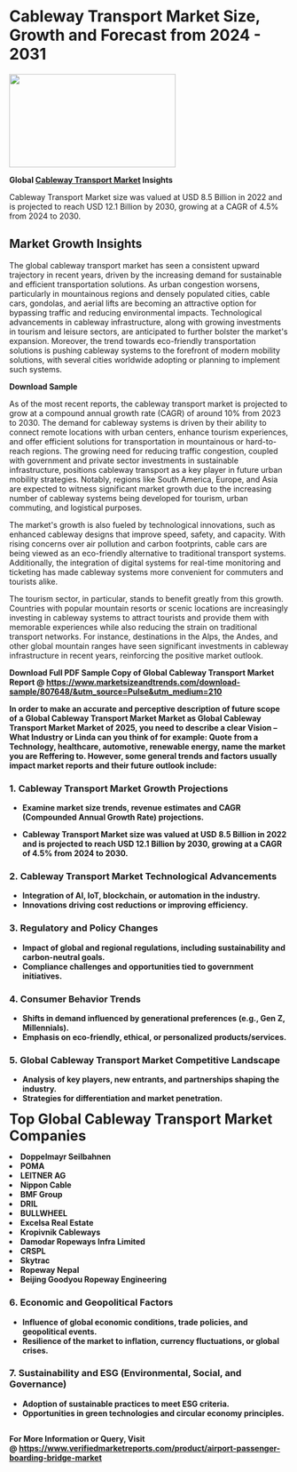 <H1>Cableway Transport Market Size, Growth and Forecast from 2024 - 2031</H1><img class="aligncenter size-medium wp-image-584254" src="https://thirdeyenews.in/wp-content/uploads/2024/09/Global-Market-Research-300x168.jpeg" alt="" width="300" height="168" /><p><strong>Global&nbsp;<a href="https://www.marketsizeandtrends.com/download-sample/807648/&amp;utm_source=Pulse&amp;utm_medium=210">Cableway Transport Market</a> Insights</strong></p><p>Cableway Transport Market size was valued at USD 8.5 Billion in 2022 and is projected to reach USD 12.1 Billion by 2030, growing at a CAGR of 4.5% from 2024 to 2030.</p><p><h2>Market Growth Insights</h2> <p>The global cableway transport market has seen a consistent upward trajectory in recent years, driven by the increasing demand for sustainable and efficient transportation solutions. As urban congestion worsens, particularly in mountainous regions and densely populated cities, cable cars, gondolas, and aerial lifts are becoming an attractive option for bypassing traffic and reducing environmental impacts. Technological advancements in cableway infrastructure, along with growing investments in tourism and leisure sectors, are anticipated to further bolster the market's expansion. Moreover, the trend towards eco-friendly transportation solutions is pushing cableway systems to the forefront of modern mobility solutions, with several cities worldwide adopting or planning to implement such systems.</p> <p><strong>Download Sample</strong></p> <p>As of the most recent reports, the cableway transport market is projected to grow at a compound annual growth rate (CAGR) of around 10% from 2023 to 2030. The demand for cableway systems is driven by their ability to connect remote locations with urban centers, enhance tourism experiences, and offer efficient solutions for transportation in mountainous or hard-to-reach regions. The growing need for reducing traffic congestion, coupled with government and private sector investments in sustainable infrastructure, positions cableway transport as a key player in future urban mobility strategies. Notably, regions like South America, Europe, and Asia are expected to witness significant market growth due to the increasing number of cableway systems being developed for tourism, urban commuting, and logistical purposes.</p> <p>The market's growth is also fueled by technological innovations, such as enhanced cableway designs that improve speed, safety, and capacity. With rising concerns over air pollution and carbon footprints, cable cars are being viewed as an eco-friendly alternative to traditional transport systems. Additionally, the integration of digital systems for real-time monitoring and ticketing has made cableway systems more convenient for commuters and tourists alike.</p> <p>The tourism sector, in particular, stands to benefit greatly from this growth. Countries with popular mountain resorts or scenic locations are increasingly investing in cableway systems to attract tourists and provide them with memorable experiences while also reducing the strain on traditional transport networks. For instance, destinations in the Alps, the Andes, and other global mountain ranges have seen significant investments in cableway infrastructure in recent years, reinforcing the positive market outlook.</p> <p><strong></p><p><span class=""><strong>Download Full PDF Sample Copy of Global Cableway Transport Market Report</strong> @ <a href="https://www.marketsizeandtrends.com/download-sample/807648/&amp;utm_source=Pulse&amp;utm_medium=210" target="_blank">https://www.marketsizeandtrends.com/download-sample/807648/&amp;utm_source=Pulse&amp;utm_medium=210</a></span></p><p>In order to make an accurate and perceptive description of future scope of a Global&nbsp;Cableway Transport Market Market as Global&nbsp;Cableway Transport Market Market of 2025, you need to describe a clear Vision &ndash; What Industry or Linda can you think of for example: Quote from a Technology, healthcare, automotive, renewable energy, name the market you are Reffering to. However, some general trends and factors usually impact market reports and their future outlook include:</p><h3>1.&nbsp;<strong>Cableway Transport Market Growth Projections</strong></h3><ul><li>Examine market size trends, revenue estimates and CAGR (Compounded Annual Growth Rate) projections.</li><li><p>Cableway Transport Market size was valued at USD 8.5 Billion in 2022 and is projected to reach USD 12.1 Billion by 2030, growing at a CAGR of 4.5% from 2024 to 2030.</p></li></ul><h3>2.&nbsp;<strong>Cableway Transport Market Technological Advancements</strong></h3><ul><li>Integration of AI, IoT, blockchain, or automation in the industry.</li><li>Innovations driving cost reductions or improving efficiency.</li></ul><h3>3.&nbsp;<strong>Regulatory and Policy Changes</strong></h3><ul><li>Impact of global and regional regulations, including sustainability and carbon-neutral goals.</li><li>Compliance challenges and opportunities tied to government initiatives.</li></ul><h3>4.&nbsp;<strong>Consumer Behavior Trends</strong></h3><ul><li>Shifts in demand influenced by generational preferences (e.g., Gen Z, Millennials).</li><li>Emphasis on eco-friendly, ethical, or personalized products/services.</li></ul><h3>5.&nbsp;<strong>Global Cableway Transport Market Competitive Landscape</strong></h3><ul><li>Analysis of key players, new entrants, and partnerships shaping the industry.</li><li>Strategies for differentiation and market penetration.</li></ul><p data-pm-slice="1 1 []"><span style="color: inherit; font-family: inherit; font-size: 25px;">Top Global Cableway Transport Market Companies</span></p><div class="" data-test-id=""><p><li>Doppelmayr Seilbahnen</li><li> POMA</li><li> LEITNER AG</li><li> Nippon Cable</li><li> BMF Group</li><li> DRIL</li><li> BULLWHEEL</li><li> Excelsa Real Estate</li><li> Kropivnik Cableways</li><li> Damodar Ropeways Infra Limited</li><li> CRSPL</li><li> Skytrac</li><li> Ropeway Nepal</li><li> Beijing Goodyou Ropeway Engineering</li></p></div><h3>6.&nbsp;<strong>Economic and Geopolitical Factors</strong></h3><ul><li>Influence of global economic conditions, trade policies, and geopolitical events.</li><li>Resilience of the market to inflation, currency fluctuations, or global crises.</li></ul><h3>7.&nbsp;<strong>Sustainability and ESG (Environmental, Social, and Governance)</strong></h3><ul><li>Adoption of sustainable practices to meet ESG criteria.</li><li>Opportunities in green technologies and circular economy principles.</li></ul><h2><strong style="font-size: 14px;">For More Information or Query, Visit @&nbsp;</strong><a style="background-color: #ffffff; font-size: 14px;" href="https://www.marketsizeandtrends.com/report/cableway-transport-market/" target="_blank">https://www.verifiedmarketreports.com/product/airport-passenger-boarding-bridge-market</a></h2>
